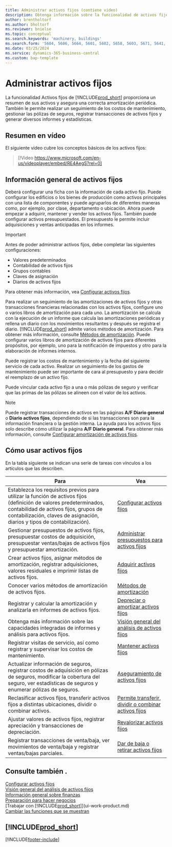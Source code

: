 ```yaml
---
title: Administrar activos fijos (contiene video)
description: Obtenga información sobre la funcionalidad de activos fijos y obtenga un resumen de cómo trabajar con activos fijos ya administrarlos.
author: brentholtorf
ms.author: bholtorf
ms.reviewer: bnielse
ms.topic: conceptual
ms.search.keywords: 'machinery, buildings'
ms.search.form: '5604, 5606, 5664, 5601, 5602, 5658, 5603, 5671, 5641, 5629, 5633, 5634, 5649, 5622, 5650'
ms.date: 03/25/2024
ms.service: dynamics-365-business-central
ms.custom: bap-template
---
```


# Administrar activos fijos

La funcionalidad Activos fijos de [!INCLUDE[prod_short](includes/prod_short.md)] proporciona un resumen de sus activos y asegura una correcta amortización periódica. También le permite realizar un seguimiento de los costos de mantenimiento, gestionar las pólizas de seguros, registrar transacciones de activos fijos y generar diversos informes y estadísticas.

## Resumen en vídeo

El siguiente video cubre los conceptos básicos de los activos fijos:

> [!Video https://www.microsoft.com/en-us/videoplayer/embed/RE4AegS?rel=0]

## Información general de activos fijos

Deberá configurar una ficha con la información de cada activo fijo. Puede configurar los edificios o los bienes de producción como activos principales con una lista de componentes y puede agruparlos de diferentes maneras como, por ejemplo, por clase, departamento o ubicación. Ahora puede empezar a adquirir, mantener y vender los activos fijos. También puede configurar activos presupuestados. El presupuesto le permite incluir adquisiciones y ventas anticipadas en los informes.

> [!IMPORTANT]
> Antes de poder administrar activos fijos, debe completar las siguientes configuraciones:
>
> * Valores predeterminados
> * Contabilidad de activos fijos
> * Grupos contables
> * Claves de asignación
> * Diarios de activos fijos
>
> Para obtener más información, vea [Configurar activos fijos](fa-setup.md).

Para realizar un seguimiento de las amortizaciones de activos fijos y otras transacciones financieras relacionadas con los activos fijos, configure uno o varios libros de amortización para cada uno. La amortización se calcula con la ejecución de un informe que calcula las amortizaciones periódicas y rellena un diario con los movimientos resultantes y después se registra el diario. [!INCLUDE[prod_short](includes/prod_short.md)] admite varios métodos de amortización. Para obtener más información, consulte [Métodos de amortización](fa-depreciation-methods.md). Puede configurar varios libros de amortización de activos fijos para diferentes propósitos, por ejemplo, uno para la notificación de impuestos y otro para la elaboración de informes internos.

Puede registrar los costos de mantenimiento y la fecha del siguiente servicio de cada activo. Realizar un seguimiento de los gastos de mantenimiento puede ser importante de cara al presupuesto y para decidir el reemplazo de un activo fijo.

Puede vincular cada activo fijo a una o más pólizas de seguro y verificar que las primas de las pólizas se alineen con el valor de los activos.

> [!NOTE]  
> Puede registrar transacciones de activos en las páginas **A/F Diario general** o **Diario activos fijos**, dependiendo de si las transacciones son para la información financiera o la gestión interna. La ayuda para los activos fijos solo describe cómo utilizar la página **A/F Diario general**. Para obtener más información, consulte [Configurar amortización de activos fijos](fa-how-setup-depreciation.md).

## Cómo usar activos fijos

En la tabla siguiente se indican una serie de tareas con vínculos a los artículos que las describen.

| Para  | Vea |
| --- | --- |
| Establezca los requisitos previos para utilizar la función de activos fijos (definición de valores predeterminados, contabilidad de activos fijos, grupos de contabilización, claves de asignación, diarios y tipos de contabilización). | [Configurar activos fijos](fa-setup.md)|
| Gestionar presupuestos de activos fijos, presupuestar costos de adquisición, presupuestar ventas/bajas de activos fijos y presupuestar amortización. |[Administrar presupuestos para activos fijos](fa-how-manage-budgets.md) |
| Crear activos fijos, asignar métodos de amortización, registrar adquisiciones, valores residuales e imprimir listas de activos fijos. |[Adquirir activos fijos](fa-how-acquire.md) |
| Conocer varios métodos de amortización de activos fijos. |[Métodos de amortización](fa-depreciation-methods.md) |
| Registrar y calcular la amortización y analizarla en informes de activos fijos. |[Depreciar o amortizar activos fijos](fa-how-depreciate-amortize.md) |
| Obtenga más información sobre las capacidades integradas de informes y análisis para activos fijos. | [Visión general del análisis de activos fijos](fa-analytics-overview.md) |
| Registrar visitas de servicio, así como registrar y supervisar los costos de mantenimiento. |[Mantener activos fijos](fa-how-maintain.md) |
| Actualizar información de seguros, registrar costos de adquisición en pólizas de seguros, modificar la cobertura del seguro, ver estadísticas de seguros y enumerar pólizas de seguros. |[Aseguramiento de activos fijos](fa-how-insure.md) |
| Reclasificar activos fijos, transferir activos fijos a distintas ubicaciones, dividir o combinar activos. |[Permite transferir, dividir o combinar activos fijos](fa-how-trans-split-combine.md) |
| Ajustar valores de activos fijos, registrar apreciación y transacciones de depreciación. |[Revalorizar activos fijos](fa-how-revalue.md) |
| Registrar transacciones de venta/baja, ver movimientos de venta/baja y registrar ventas/bajas parciales. |[Dar de baja o retirar activos fijos](fa-how-dispose-retire.md) |


## Consulte también .

[Configurar activos fijos](fa-setup.md)  
[Visión general del análisis de activos fijos](fa-analytics-overview.md)   
[Información general sobre finanzas](finance.md)  
[Preparación para hacer negocios](ui-get-ready-business.md)  
[Trabajar con [!INCLUDE[prod_short](includes/prod_short.md)]](ui-work-product.md)  
[Cambiar las funciones que se muestran](ui-experiences.md)  

## [!INCLUDE[prod_short](includes/free_trial_md.md)]  


[!INCLUDE[footer-include](includes/footer-banner.md)]
